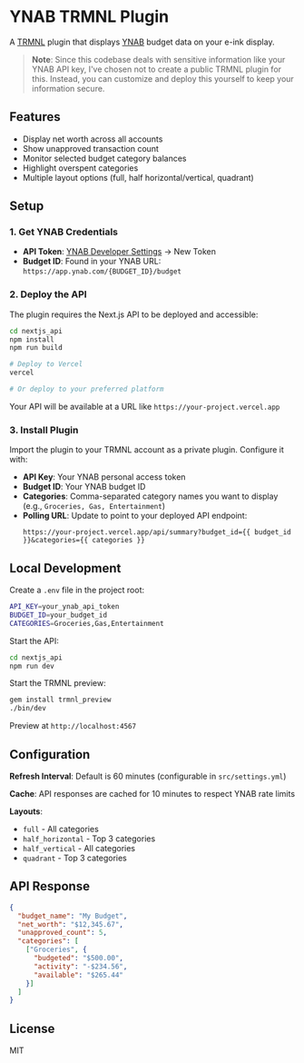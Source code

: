 # YNAB TRMNL Plugin

A [TRMNL](https://usetrmnl.com/) plugin that displays [YNAB](https://www.ynab.com) budget data on your e-ink display.

> **Note**: Since this codebase deals with sensitive information like your YNAB API key, I've chosen not to create a public TRMNL plugin for this. Instead, you can customize and deploy this yourself to keep your information secure.

## Features

- Display net worth across all accounts
- Show unapproved transaction count
- Monitor selected budget category balances
- Highlight overspent categories
- Multiple layout options (full, half horizontal/vertical, quadrant)

## Setup

### 1. Get YNAB Credentials

- **API Token**: [YNAB Developer Settings](https://app.ynab.com/settings/developer) → New Token
- **Budget ID**: Found in your YNAB URL: `https://app.ynab.com/{BUDGET_ID}/budget`

### 2. Deploy the API

The plugin requires the Next.js API to be deployed and accessible:

```bash
cd nextjs_api
npm install
npm run build

# Deploy to Vercel
vercel

# Or deploy to your preferred platform
```

Your API will be available at a URL like `https://your-project.vercel.app`

### 3. Install Plugin

Import the plugin to your TRMNL account as a private plugin. Configure it with:

- **API Key**: Your YNAB personal access token
- **Budget ID**: Your YNAB budget ID
- **Categories**: Comma-separated category names you want to display (e.g., `Groceries, Gas, Entertainment`)
- **Polling URL**: Update to point to your deployed API endpoint:
  ```
  https://your-project.vercel.app/api/summary?budget_id={{ budget_id }}&categories={{ categories }}
  ```

## Local Development

Create a `.env` file in the project root:

```bash
API_KEY=your_ynab_api_token
BUDGET_ID=your_budget_id
CATEGORIES=Groceries,Gas,Entertainment
```

Start the API:
```bash
cd nextjs_api
npm run dev
```

Start the TRMNL preview:
```bash
gem install trmnl_preview
./bin/dev
```

Preview at `http://localhost:4567`

## Configuration

**Refresh Interval**: Default is 60 minutes (configurable in `src/settings.yml`)

**Cache**: API responses are cached for 10 minutes to respect YNAB rate limits

**Layouts**:
- `full` - All categories
- `half_horizontal` - Top 3 categories
- `half_vertical` - All categories
- `quadrant` - Top 3 categories

## API Response

```json
{
  "budget_name": "My Budget",
  "net_worth": "$12,345.67",
  "unapproved_count": 5,
  "categories": [
    ["Groceries", {
      "budgeted": "$500.00",
      "activity": "-$234.56",
      "available": "$265.44"
    }]
  ]
}
```

## License

MIT
